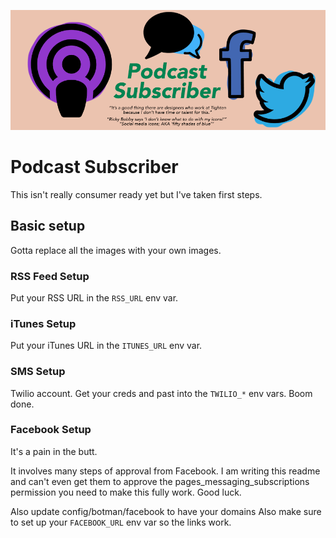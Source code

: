 ![](podcast-subscriber-logo.png?raw=true)

# Podcast Subscriber

This isn't really consumer ready yet but I've taken first steps.

## Basic setup

Gotta replace all the images with your own images.

### RSS Feed Setup
Put your RSS URL in the `RSS_URL` env var.

### iTunes Setup
Put your iTunes URL in the `ITUNES_URL` env var.

### SMS Setup
Twilio account. Get your creds and past into the `TWILIO_*` env vars. Boom done.

### Facebook Setup
It's a pain in the butt.

It involves many steps of approval from Facebook. I am writing this readme and can't even get them to approve the pages_messaging_subscriptions permission you need to make this fully work. Good luck.

Also update config/botman/facebook to have your domains
Also make sure to set up your `FACEBOOK_URL` env var so the links work.
